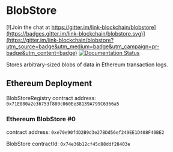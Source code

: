 # BlobStore

[![Join the chat at https://gitter.im/link-blockchain/blobstore](https://badges.gitter.im/link-blockchain/blobstore.svg)](https://gitter.im/link-blockchain/blobstore?utm_source=badge&utm_medium=badge&utm_campaign=pr-badge&utm_content=badge) [![Documentation Status](https://readthedocs.org/projects/pip/badge/?version=latest)](https://blobstore.readthedocs.io/en/latest/?badge=latest)

Stores arbitrary-sized blobs of data in Ethereum transaction logs.

## Ethereum Deployment

BlobStoreRegistry contract address: `0x71E080a2e36753f880c060Ee38139A799C6366a5`

### Ethereum BlobStore #0

contract address: `0xe70e90fdD2B9d3e27BDd56ef249EE1D408F40BE2`

BlobStore contractId: `0x74e36b12cf45d88ddf28403e`
